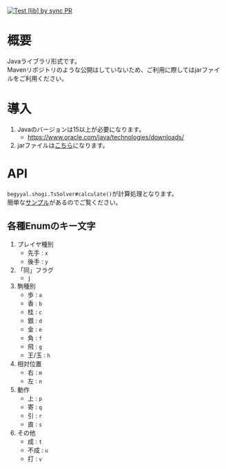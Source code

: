 [![Test [lib] by sync PR](https://github.com/begyyal/tumeshogi_solver/actions/workflows/sync-pr2.yml/badge.svg)](https://github.com/begyyal/tumeshogi_solver/actions/workflows/sync-pr2.yml)

# 概要

Javaライブラリ形式です。  
Mavenリポジトリのような公開はしていないため、ご利用に際してはjarファイルをご利用ください。

# 導入

1. Javaのバージョンは15以上が必要になります。  
    - https://www.oracle.com/java/technologies/downloads/  
2. jarファイルは[こちら](../cmd/jar/ts_solver.jar)になります。

# API

`begyyal.shogi.TsSolver#calculate()`が計算処理となります。  
簡単な[サンプル](./test/sample/sample.java)があるのでご覧ください。

## 各種Enumのキー文字

1. プレイヤ種別
    - 先手 : `x`
    - 後手 : `y`
2. 「同」フラグ
    - `j`
3. 駒種別
    - 歩 : `a`	
    - 香 : `b`
    - 桂 : `c`
    - 銀 : `d`
    - 金 : `e`
    - 角 : `f`
    - 飛 : `g`
    - 王/玉 : `h`
4. 相対位置
    - 右 : `m`
    - 左 : `n`
5. 動作
    - 上 : `p`
    - 寄 : `q`
    - 引 : `r`
    - 直 : `s`
6. その他
    - 成 : `t` 
    - 不成 : `u` 
    - 打 : `v` 
